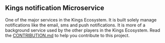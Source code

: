 ## Kings notification Microservice 
One of the major services in the Kings Ecosystem. It is built solely manage notifications like the email, sms and push notifications. It is more of a background service used by the other players in the Kings Ecosystem. 
Read the <a href="https://github.com/Nasah-Kuma/kings-notification/blob/main/docs/CONTRIBUTION.md">CONTRIBUTION.md</a> to help you contribute to this project.
